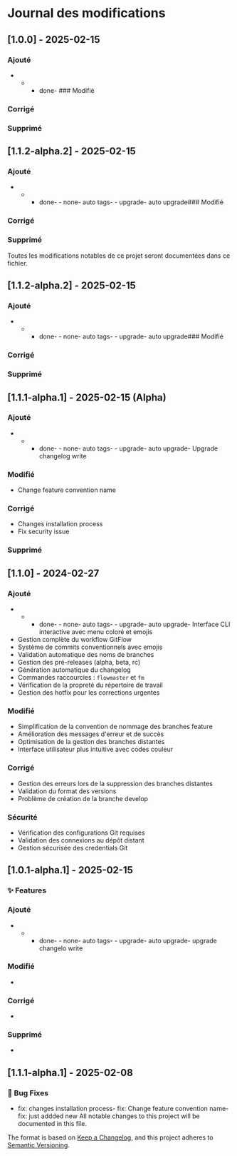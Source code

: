 # Journal des modifications

## [1.0.0] - 2025-02-15
### Ajouté
-  -  -  done-  ### Modifié
### Corrigé
### Supprimé

## [1.1.2-alpha.2] - 2025-02-15
### Ajouté
-  -  -  done-  -  none-  auto tags-  -  upgrade-  auto upgrade### Modifié
### Corrigé
### Supprimé

Toutes les modifications notables de ce projet seront documentées dans ce fichier.

## [1.1.2-alpha.2] - 2025-02-15
### Ajouté
-  -  -  done-  -  none-  auto tags-  -  upgrade-  auto upgrade### Modifié
### Corrigé
### Supprimé

## [1.1.1-alpha.1] - 2025-02-15 (Alpha)
### Ajouté
-  -  -  done-  -  none-  auto tags-  -  upgrade-  auto upgrade- Upgrade changelog write
### Modifié
- Change feature convention name
### Corrigé
- Changes installation process
- Fix security issue
### Supprimé

## [1.1.0] - 2024-02-27
### Ajouté
-  -  -  done-  -  none-  auto tags-  -  upgrade-  auto upgrade- Interface CLI interactive avec menu coloré et emojis
- Gestion complète du workflow GitFlow
- Système de commits conventionnels avec emojis
- Validation automatique des noms de branches
- Gestion des pré-releases (alpha, beta, rc)
- Génération automatique du changelog
- Commandes raccourcies : `flowmaster` et `fm`
- Vérification de la propreté du répertoire de travail
- Gestion des hotfix pour les corrections urgentes

### Modifié
- Simplification de la convention de nommage des branches feature
- Amélioration des messages d'erreur et de succès
- Optimisation de la gestion des branches distantes
- Interface utilisateur plus intuitive avec codes couleur

### Corrigé
- Gestion des erreurs lors de la suppression des branches distantes
- Validation du format des versions
- Problème de création de la branche develop

### Sécurité
- Vérification des configurations Git requises
- Validation des connexions au dépôt distant
- Gestion sécurisée des credentials Git

## [1.0.1-alpha.1] - 2025-02-15
### ✨ Features
### Ajouté
-  -  -  done-  -  none-  auto tags-  -  upgrade-  auto upgrade-  upgrade changelo write
### Modifié
- 
### Corrigé
- 
### Supprimé
- 

## [1.1.1-alpha.1] - 2025-02-08

### 🐛 Bug Fixes
- fix: changes installation process- fix: Change feature convention name- fix: just addded new
All notable changes to this project will be documented in this file.

The format is based on [Keep a Changelog](https://keepachangelog.com/en/1.0.0/),
and this project adheres to [Semantic Versioning](https://semver.org/spec/v2.0.0.html).

